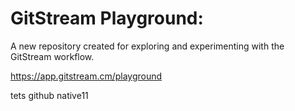 # GitStream Playground:

A new repository created for exploring and experimenting with the GitStream workflow.

https://app.gitstream.cm/playground

tets github native11
